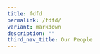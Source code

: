 ```yaml
---
title: fdfd
permalink: /fdfd/
variant: markdown
description: ""
third_nav_title: Our People
---
```

